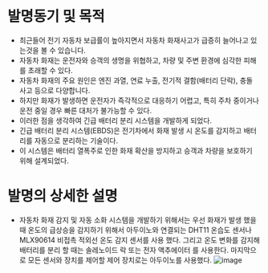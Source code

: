 # 발명동기 및 목적

* 최근들어 전기 자동차 보급률이 높아지면서 자동차 화재사고가 급증히 늘어나고 있는것을 볼 수 있습니다.
* 자동차 화재는 운전자와 승객의 생명을 위협하고, 차량 및 주변 환경에 심각한 피해를 초래할 수 있다.
* 자동차 화재의 주요 원인은 엔진 과열, 연료 누출, 전기적 결함(배터리 단락), 충돌 사고 등으로 다양합니다.
* 하지만 화재가 발생하면 운전자가 즉각적으로 대응하기 어렵고, 특히 주차 중이거나 운전 중일 경우 빠른 대처가 불가능할 수 있다.
* 이러한 점을 생각하여 긴급 배터리 분리 시스템을 개발하게 되었다.
* 긴급 배터리 분리 시스템(EBDS)은 전기차에서 화재 발생 시 온도를 감지하고 배터리를 자동으로 분리하는 기술이다.
* 이 시스템은 배터리 열폭주로 인한 화재 확산을 방지하고 승객과 차량을 보호하기 위해 설계되었다.

# 발명의 상세한 설명

* 자동차 화재 감지 및 자동 소화 시스템을 개발하기 위해서는 우선 화재가 발생 했을 때 온도의 급상승을 감지하기 위해서 아두이노와 연결되는 DHT11 온습도 센서나 MLX90614 비접촉 적외선 온도 감지 센서를 사용 했다. 그리고 온도 변화를 감지해 배터리를  분리 할 때는 솔레노이드 락 또는 전자 액추에이터 를 사용한다. 마지막으로 모든 센서와 장치를 제어할 제어 장치로는 아두이노를 사용했다.
![image](https://github.com/user-attachments/assets/4e2c23f3-dc26-483c-8a63-a130bf6bf8ac)
